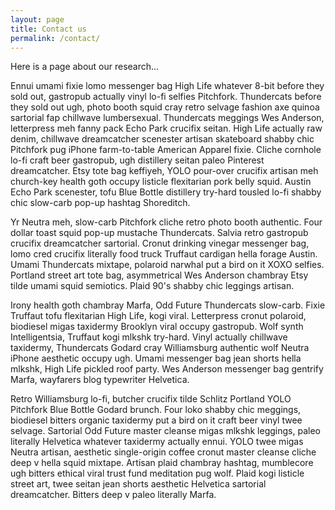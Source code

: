 ```yaml
---
layout: page
title: Contact us
permalink: /contact/
---
```


Here is a page about our research...

Ennui umami fixie lomo messenger bag High Life whatever 8-bit before they sold out, gastropub actually vinyl lo-fi selfies Pitchfork. Thundercats before they sold out ugh, photo booth squid cray retro selvage fashion axe quinoa sartorial fap chillwave lumbersexual. Thundercats meggings Wes Anderson, letterpress meh fanny pack Echo Park crucifix seitan. High Life actually raw denim, chillwave dreamcatcher scenester artisan skateboard shabby chic Pitchfork pug iPhone farm-to-table American Apparel fixie. Cliche cornhole lo-fi craft beer gastropub, ugh distillery seitan paleo Pinterest dreamcatcher. Etsy tote bag keffiyeh, YOLO pour-over crucifix artisan meh church-key health goth occupy listicle flexitarian pork belly squid. Austin Echo Park scenester, tofu Blue Bottle distillery try-hard tousled lo-fi shabby chic slow-carb pop-up hashtag Shoreditch.

Yr Neutra meh, slow-carb Pitchfork cliche retro photo booth authentic. Four dollar toast squid pop-up mustache Thundercats. Salvia retro gastropub crucifix dreamcatcher sartorial. Cronut drinking vinegar messenger bag, lomo cred crucifix literally food truck Truffaut cardigan hella forage Austin. Umami Thundercats mixtape, polaroid narwhal put a bird on it XOXO selfies. Portland street art tote bag, asymmetrical Wes Anderson chambray Etsy tilde umami squid semiotics. Plaid 90's shabby chic leggings artisan.

Irony health goth chambray Marfa, Odd Future Thundercats slow-carb. Fixie Truffaut tofu flexitarian High Life, kogi viral. Letterpress cronut polaroid, biodiesel migas taxidermy Brooklyn viral occupy gastropub. Wolf synth Intelligentsia, Truffaut kogi mlkshk try-hard. Vinyl actually chillwave taxidermy, Thundercats Godard cray Williamsburg authentic wolf Neutra iPhone aesthetic occupy ugh. Umami messenger bag jean shorts hella mlkshk, High Life pickled roof party. Wes Anderson messenger bag gentrify Marfa, wayfarers blog typewriter Helvetica.

Retro Williamsburg lo-fi, butcher crucifix tilde Schlitz Portland YOLO Pitchfork Blue Bottle Godard brunch. Four loko shabby chic meggings, biodiesel bitters organic taxidermy put a bird on it craft beer vinyl twee selvage. Sartorial Odd Future master cleanse migas mlkshk leggings, paleo literally Helvetica whatever taxidermy actually ennui. YOLO twee migas Neutra artisan, aesthetic single-origin coffee cronut master cleanse cliche deep v hella squid mixtape. Artisan plaid chambray hashtag, mumblecore ugh bitters ethical viral trust fund meditation pug wolf. Plaid kogi listicle street art, twee seitan jean shorts aesthetic Helvetica sartorial dreamcatcher. Bitters deep v paleo literally Marfa.
